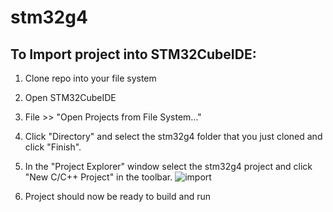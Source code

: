 # stm32g4

## To Import project into STM32CubeIDE:
1. Clone repo into your file system
2. Open STM32CubeIDE
3. File >> "Open Projects from File System..."
4. Click "Directory" and select the stm32g4 folder that you just cloned and click "Finish".
5. In the "Project Explorer" window select the stm32g4 project and click "New C/C++ Project" in the toolbar.
      ![import](https://user-images.githubusercontent.com/45550717/229324057-dacbd123-0c33-4daa-bbfe-6395d2b36249.PNG)

6. Project should now be ready to build and run
